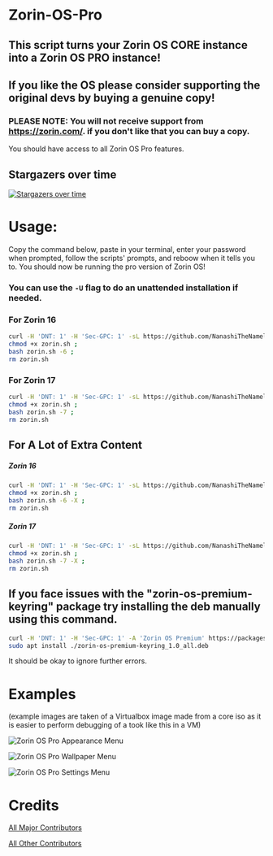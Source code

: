 # Zorin-OS-Pro

## This script turns your Zorin OS CORE instance into a Zorin OS PRO instance!

## If you like the OS please consider supporting the original devs by buying a genuine copy!

### PLEASE NOTE: You will not receive support from <https://zorin.com/>. if you don't like that you can buy a copy.

You should have access to all Zorin OS Pro features.

## Stargazers over time

[![Stargazers over time](<https://starchart.cc/NanashiTheNameless/Zorin-OS-Pro.svg?variant=adaptive>)](<https://starchart.cc/NanashiTheNameless/Zorin-OS-Pro>)

# Usage:

Copy the command below, paste in your terminal, enter your password when prompted, follow the scripts' prompts, and reboow when it tells you to. You should now be running the pro version of Zorin OS!

### You can use the `-U` flag to do an unattended installation if needed.

### For Zorin 16

```sh
curl -H 'DNT: 1' -H 'Sec-GPC: 1' -sL https://github.com/NanashiTheNameless/Zorin-OS-Pro/raw/refs/heads/main/zorin.sh -o zorin.sh ; 
chmod +x zorin.sh ; 
bash zorin.sh -6 ; 
rm zorin.sh
```

### For Zorin 17

```sh
curl -H 'DNT: 1' -H 'Sec-GPC: 1' -sL https://github.com/NanashiTheNameless/Zorin-OS-Pro/raw/refs/heads/main/zorin.sh -o zorin.sh ; 
chmod +x zorin.sh ; 
bash zorin.sh -7 ; 
rm zorin.sh
```

## For A Lot of Extra Content

##### Zorin 16

```sh
curl -H 'DNT: 1' -H 'Sec-GPC: 1' -sL https://github.com/NanashiTheNameless/Zorin-OS-Pro/raw/refs/heads/main/zorin.sh -o zorin.sh ; 
chmod +x zorin.sh ; 
bash zorin.sh -6 -X ; 
rm zorin.sh
```

##### Zorin 17

```sh
curl -H 'DNT: 1' -H 'Sec-GPC: 1' -sL https://github.com/NanashiTheNameless/Zorin-OS-Pro/raw/refs/heads/main/zorin.sh -o zorin.sh ; 
chmod +x zorin.sh ; 
bash zorin.sh -7 -X ; 
rm zorin.sh
```

## If you face issues with the "zorin-os-premium-keyring" package try installing the deb manually using this command.

```sh
curl -H 'DNT: 1' -H 'Sec-GPC: 1' -A 'Zorin OS Premium' https://packages.zorinos.com/premium/pool/main/z/zorin-os-premium-keyring/zorin-os-premium-keyring_1.0_all.deb --output zorin-os-premium-keyring_1.0_all.deb
sudo apt install ./zorin-os-premium-keyring_1.0_all.deb
```

It should be okay to ignore further errors.

# Examples

(example images are taken of a Virtualbox image made from a core iso as it is easier to perform debugging of a took like this in a VM)

![Zorin OS Pro Appearance Menu](<https://github.com/user-attachments/assets/22945121-0e8c-44d4-ae81-dae49b62b662>)

![Zorin OS Pro Wallpaper Menu](<https://github.com/user-attachments/assets/18c1b89e-edf0-4c3b-bc8f-6784dff9f72e>)

![Zorin OS Pro Settings Menu](<https://github.com/user-attachments/assets/ab4e185f-9480-4a05-9fac-94d79f08dd82>)

# Credits

[All Major Contributors](<https://github.com/NanashiTheNameless/Zorin-OS-Pro/blob/main/CONTRIBUTORS.md>)

[All Other Contributors](<https://github.com/NanashiTheNameless/Zorin-OS-Pro/graphs/contributors>)
